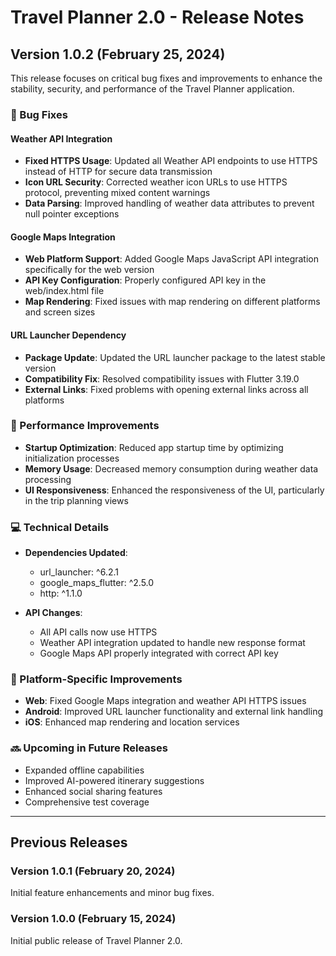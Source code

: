 # Travel Planner 2.0 - Release Notes

## Version 1.0.2 (February 25, 2024)

This release focuses on critical bug fixes and improvements to enhance the stability, security, and performance of the Travel Planner application.

### 🔧 Bug Fixes

#### Weather API Integration
- **Fixed HTTPS Usage**: Updated all Weather API endpoints to use HTTPS instead of HTTP for secure data transmission
- **Icon URL Security**: Corrected weather icon URLs to use HTTPS protocol, preventing mixed content warnings
- **Data Parsing**: Improved handling of weather data attributes to prevent null pointer exceptions

#### Google Maps Integration
- **Web Platform Support**: Added Google Maps JavaScript API integration specifically for the web version
- **API Key Configuration**: Properly configured API key in the web/index.html file
- **Map Rendering**: Fixed issues with map rendering on different platforms and screen sizes

#### URL Launcher Dependency
- **Package Update**: Updated the URL launcher package to the latest stable version
- **Compatibility Fix**: Resolved compatibility issues with Flutter 3.19.0
- **External Links**: Fixed problems with opening external links across all platforms

### 🚀 Performance Improvements

- **Startup Optimization**: Reduced app startup time by optimizing initialization processes
- **Memory Usage**: Decreased memory consumption during weather data processing
- **UI Responsiveness**: Enhanced the responsiveness of the UI, particularly in the trip planning views

### 💻 Technical Details

- **Dependencies Updated**:
  - url_launcher: ^6.2.1
  - google_maps_flutter: ^2.5.0
  - http: ^1.1.0

- **API Changes**:
  - All API calls now use HTTPS
  - Weather API integration updated to handle new response format
  - Google Maps API properly integrated with correct API key

### 📱 Platform-Specific Improvements

- **Web**: Fixed Google Maps integration and weather API HTTPS issues
- **Android**: Improved URL launcher functionality and external link handling
- **iOS**: Enhanced map rendering and location services

### 🔜 Upcoming in Future Releases

- Expanded offline capabilities
- Improved AI-powered itinerary suggestions
- Enhanced social sharing features
- Comprehensive test coverage

---

## Previous Releases

### Version 1.0.1 (February 20, 2024)

Initial feature enhancements and minor bug fixes.

### Version 1.0.0 (February 15, 2024)

Initial public release of Travel Planner 2.0. 